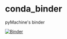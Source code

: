 # conda_binder


pyMachine's binder

[![Binder](https://mybinder.org/badge_logo.svg)](https://mybinder.org/v2/gh/IlvaIlska/pyMachine.git/HEAD)
